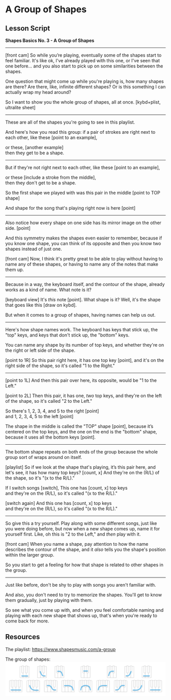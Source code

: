 # A Group of Shapes

## Lesson Script

**Shapes Basics No. 3 - A Group of Shapes**

---

[front cam] So while you’re playing, eventually some of the shapes start to feel familiar. It's like ok, I've already played with this one, or I've seen that one before… and you also start to pick up on some similarities between the shapes.

One question that might come up while you're playing is, how many shapes are there? Are there, like, infinite different shapes? Or is this something I can actually wrap my head around?

So I want to show you the whole group of shapes, all at once. [kybd+plist, ultralite sheet]

---

These are all of the shapes you're going to see in this playlist.

And here's how you read this group: if a pair of strokes are right next to each other, like these [point to an example],

or these, [another example]  
then they get to be a shape.

---

But if they're not right next to each other, like these [point to an example],

or these [include a stroke from the middle],  
then they don't get to be a shape.

So the first shape we played with was this pair in the middle [point to TOP shape]

And shape for the song that's playing right now is here [point]

---

Also notice how every shape on one side has its mirror image on the other side. [point]

And this symmetry makes the shapes even easier to remember, because if you know one shape, you can think of its opposite and then you know two shapes instead of just one.

[front cam] Now, I think it's pretty great to be able to play without having to name any of these shapes, or having to name any of the notes that make them up.

---

Because in a way, the keyboard itself, and the contour of the shape, already works as a kind of name. What note is it?

[keyboard view] It's _this_ note [point]. What shape is it? Well, it's the shape that goes like this [draw on kybd].

But when it comes to a group of shapes, having names can help us out.

---

Here's how shape names work. The keyboard has keys that stick up, the "top" keys, and keys that don't stick up, the "bottom" keys.

You can name any shape by its number of top keys, and whether they're on the right or left side of the shape.

[point to 1R] So this pair right here, it has one top key [point], and it's on the right side of the shape, so it's called "1 to the Right."

---

[point to 1L] And then this pair over here, its opposite, would be "1 to the Left."

[point to 2L] Then this pair, it has one, _two_ top keys, and they're on the left of the shape, so it's called "2 to the Left."

So there's 1, 2, 3, 4, and 5 to the right [point]  
and 1, 2, 3, 4, 5 to the left [point]

The shape in the middle is called the "TOP" shape [point], because it’s centered on the top keys, and the one on the end is the "bottom" shape, because it uses all the bottom keys [point].

---

The bottom shape repeats on both ends of the group because the whole group sort of wraps around on itself.

[playlist] So if we look at the shape that's playing, it’s this pair here, and let's see, it has how many top keys? [count, x] And they're on the (R/L) of the shape, so it's "(x to the R/L)."

If I switch songs [switch], This one has [count, x] top keys  
and they're on the (R/L), so it's called "(x to the R/L)."

[switch again] And this one has [count, x] top keys  
and they're on the (R/L), so it's called "(x to the R/L)."

---

So give this a try yourself. Play along with some different songs, just like you were doing before, but now when a new shape comes up, name it for yourself first. Like, oh this is "2 to the Left," and _then_ play with it.

[front cam] When you name a shape, pay attention to how the name describes the contour of the shape, and it _also_ tells you the shape's position within the larger group.

So you start to get a feeling for how that shape is related to other shapes in the group.

---

Just like before, don't be shy to play with songs you aren't familiar with.

And also, you don't need to try to memorize the shapes. You'll get to know them gradually, just by playing with them.

So see what you come up with, and when you feel comfortable naming and playing with each new shape that shows up, that's when you're ready to come back for more.

## Resources

The playlist:
https://www.shapesmusic.com/a-group

The group of shapes:  
![group of shapes](../media/15.3.6_ultralite.png)
